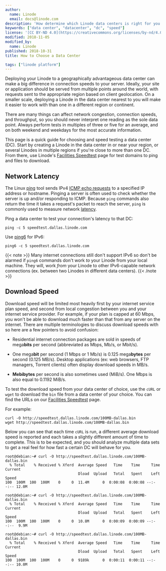 ```yaml
---
author:
  name: Linode
  email: docs@linode.com
description: 'How determine which Linode data centers is right for you.'
keywords: ["data center", "datacenter", "dc", "speed"]
license: '[CC BY-ND 4.0](https://creativecommons.org/licenses/by-nd/4.0)'
modified: 2018-11-05
modified_by:
  name: Linode
published: 2018-10-31
title: How to Choose a Data Center

tags: ["linode platform"]
---
```

Deploying your Linode to a geographically advantageous data center can make a big difference in connection speeds to your server. Ideally, your site or application should be served from multiple points around the world, with requests sent to the appropriate region based on client geolocation. On a smaller scale, deploying a Linode in the data center nearest to you will make it easier to work with than one in a different region or continent.

There are many things can affect network congestion, connection speeds, and throughput, so you should never interpret one reading as the sole data point. Always perform tests in multiples of three or five for an average, and on both weekend and weekdays for the most accurate information.

This page is a quick guide for choosing and speed testing a data center (DC). Start by creating a Linode in the data center in or near your region, or several Linodes in multiple regions if you're close to more than one DC. From there, use Linode's [Facilities Speedtest](https://www.linode.com/speedtest) page for test domains to ping and files to download.

## Network Latency

The Linux [ping](https://linux.die.net/man/8/ping) tool sends IPv4 [ICMP echo requests](https://en.wikipedia.org/wiki/Ping_(networking_utility)#Echo_request) to a specified IP address or hostname. Pinging a server is often used to check whether the server is up and/or responding to ICMP. Because `ping` commands also return the time it takes a request's packet to reach the server, `ping` is commonly used to measure network [latency](https://en.wikipedia.org/wiki/Network_delay).

Ping a data center to test your connection's latency to that DC:

    ping -c 5 speedtest.dallas.linode.com

Use [ping6](https://linux.die.net/man/8/ping6) for IPv6:

    ping6 -c 5 speedtest.dallas.linode.com

{{< note >}}
Many internet connections still don't support IPv6 so don't be alarmed if `ping6` commands don't work *to* your Linode from your local machine. They will, work *from* your Linode to other IPv6-capable network connections (ex. between two Linodes in different data centers).
{{< /note >}}

## Download Speed

Download speed will be limited most heavily first by your internet service plan speed, and second from local congestion between you and your internet service provider. For example, if your plan is capped at 60 Mbps, you won't be able to download much faster than that from any server on the internet. There are multiple terminologies to discuss download speeds with so here are a few pointers to avoid confusion:

  -  Residential internet connection packages are sold in speeds of mega**bits** per second (abbreviated as Mbps, Mb/s, or Mbit/s).

  -  One mega**bit** per second (1 Mbps or 1 Mb/s) is 0.125 mega**bytes** per second (0.125 MB/s). Desktop applications (ex: web browsers, FTP managers, Torrent clients) often display download speeds in MB/s.

  -  **Mebibytes** per second is also sometimes used (MiB/s). One Mbps is also equal to 0.1192 MiB/s.

To test the download speed from your data center of choice, use the `cURL` or `wget` to download the `bin` file from a data center of your choice. You can find the URLs on our [Facilities Speedtest](https://www.linode.com/speedtest) page.

For example:

    curl -O http://speedtest.dallas.linode.com/100MB-dallas.bin
    wget http://speedtest.dallas.linode.com/100MB-dallas.bin

Below you can see that each time `cURL` is run, a different average download speed is reported and each takes a slightly different amount of time to complete. This is to be expected, and you should analyze multiple data sets to get a real feel for how fast a certain DC will behave for you.

```
root@debian:~# curl -O http://speedtest.dallas.linode.com/100MB-dallas.bin
  % Total    % Received % Xferd  Average Speed   Time    Time     Time  Current
                                 Dload  Upload   Total   Spent    Left  Speed
100  100M  100  100M    0     0  11.4M      0  0:00:08  0:00:08 --:--:-- 12.0M
```

```
root@debian:~# curl -O http://speedtest.dallas.linode.com/100MB-dallas.bin
  % Total    % Received % Xferd  Average Speed   Time    Time     Time  Current
                                 Dload  Upload   Total   Spent    Left  Speed
100  100M  100  100M    0     0  10.8M      0  0:00:09  0:00:09 --:--:--  9.9M
```

```
root@debian:~# curl -O http://speedtest.dallas.linode.com/100MB-dallas.bin
  % Total    % Received % Xferd  Average Speed   Time    Time     Time  Current
                                 Dload  Upload   Total   Spent    Left  Speed
100  100M  100  100M    0     0  9189k      0  0:00:11  0:00:11 --:--:-- 10.0M
```
